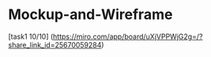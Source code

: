 # Mockup-and-Wireframe
[task1 10/10] (https://miro.com/app/board/uXjVPPWjG2g=/?share_link_id=25670059284)
